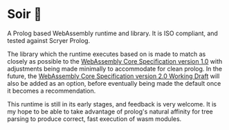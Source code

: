 # Soir 🌆

A Prolog based WebAssembly runtime and library. It is ISO compliant, and tested
against Scryer Prolog.

The library which the runtime executes based on is made to match as closely as
possible to the
[WebAssembly Core Specification version 1.0](https://www.w3.org/TR/2019/REC-wasm-core-1-20191205)
with adjustments being made minimally to accommodate for clean prolog. In the
future, the
[WebAssembly Core Specification version 2.0 Working Draft](https://www.w3.org/TR/wasm-core-2/)
will also be added as an option, before eventually being made the default once
it becomes a recommendation.

This runtime is still in its early stages, and feedback is very welcome. It is my hope to be able
to take advantage of prolog's natural affinity for tree parsing to produce correct, fast execution
of wasm modules.
